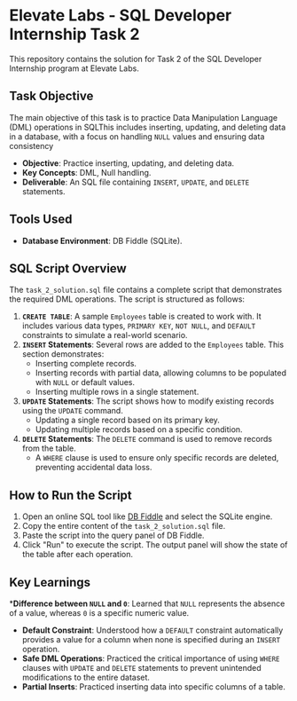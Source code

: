 # Elevate Labs - SQL Developer Internship Task 2

This repository contains the solution for Task 2 of the SQL Developer Internship program at Elevate Labs.

## Task Objective

The main objective of this task is to practice Data Manipulation Language (DML) operations in SQLThis includes inserting, updating, and deleting data in a database, with a focus on handling `NULL` values and ensuring data consistency

* **Objective**: Practice inserting, updating, and deleting data.
* **Key Concepts**: DML, Null handling.
* **Deliverable**: An SQL file containing `INSERT`, `UPDATE`, and `DELETE` statements.

## Tools Used

* **Database Environment**: DB Fiddle (SQLite).

## SQL Script Overview

The `task_2_solution.sql` file contains a complete script that demonstrates the required DML operations. The script is structured as follows:

1.  **`CREATE TABLE`**: A sample `Employees` table is created to work with. It includes various data types, `PRIMARY KEY`, `NOT NULL`, and `DEFAULT` constraints to simulate a real-world scenario.
2. **`INSERT` Statements**: Several rows are added to the `Employees` table. This section demonstrates:
    * Inserting complete records.
    * Inserting records with partial data, allowing columns to be populated with `NULL` or default values.
    * Inserting multiple rows in a single statement.
3.  **`UPDATE` Statements**: The script shows how to modify existing records using the `UPDATE` command.
    * Updating a single record based on its primary key.
    * Updating multiple records based on a specific condition.
4.  **`DELETE` Statements**: The `DELETE` command is used to remove records from the table.
    * A `WHERE` clause is used to ensure only specific records are deleted, preventing accidental data loss.

## How to Run the Script

1.  Open an online SQL tool like [DB Fiddle](https://www.db-fiddle.com/) and select the SQLite engine.
2.  Copy the entire content of the `task_2_solution.sql` file.
3.  Paste the script into the query panel of DB Fiddle.
4.  Click "Run" to execute the script. The output panel will show the state of the table after each operation.

## Key Learnings

***Difference between `NULL` and `0`**: Learned that `NULL` represents the absence of a value, whereas `0` is a specific numeric value.
* **Default Constraint**: Understood how a `DEFAULT` constraint automatically provides a value for a column when none is specified during an `INSERT` operation.
* **Safe DML Operations**: Practiced the critical importance of using `WHERE` clauses with `UPDATE` and `DELETE` statements to prevent unintended modifications to the entire dataset.
* **Partial Inserts**: Practiced inserting data into specific columns of a table.
